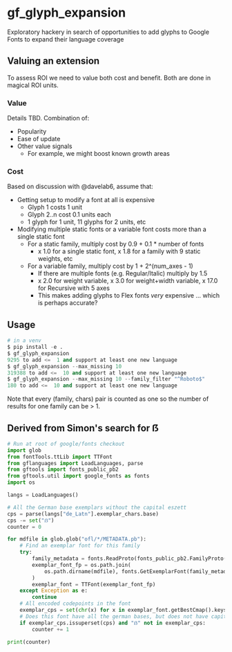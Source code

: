 # gf_glyph_expansion
Exploratory hackery in search of opportunities to add glyphs to Google Fonts to expand their language coverage

## Valuing an extension

To assess ROI we need to value both cost and benefit. Both are done in magical ROI units.

### Value

Details TBD. Combination of:

* Popularity
* Ease of update
* Other value signals
   * For example, we might boost known growth areas

### Cost

Based on discussion with @davelab6, assume that:

* Getting setup to modify a font at all is expensive
   * Glyph 1 costs 1 unit
   * Glyph 2..n cost 0.1 units each
   * 1 glyph for 1 unit, 11 glyphs for 2 units, etc
* Modifying multiple static fonts or a variable font costs more than a single static font
   * For a static family, multiply cost by 0.9 + 0.1 * number of fonts
      * x 1.0 for a single static font, x 1.8 for a family with 9 static weights, etc
   * For a variable family, multiply cost by 1 + 2^(num_axes - 1)
      * If there are multiple fonts (e.g. Regular/Italic) multiply by 1.5
      * x 2.0 for weight variable, x 3.0 for weight+width variable, x 17.0 for Recursive with 5 axes
      * This makes adding glyphs to Flex fonts *very* expensive ... which is perhaps accurate?

## Usage

```python
# in a venv
$ pip install -e .
$ gf_glyph_expansion
9295 to add <=  1 and support at least one new language
$ gf_glyph_expansion --max_missing 10
319388 to add <=  10 and support at least one new language
$ gf_glyph_expansion --max_missing 10 --family_filter "^Roboto$"
180 to add <=  10 and support at least one new language
```

Note that every (family, chars) pair is counted as one so the number of results for one family can be > 1.

## Derived from Simon's search for ẞ

```python
# Run at root of google/fonts checkout
import glob
from fontTools.ttLib import TTFont
from gflanguages import LoadLanguages, parse
from gftools import fonts_public_pb2
from gftools.util import google_fonts as fonts
import os

langs = LoadLanguages()

# All the German base exemplars without the capital eszett
cps = parse(langs["de_Latn"].exemplar_chars.base)
cps -= set("ẞ")
counter = 0

for mdfile in glob.glob("ofl/*/METADATA.pb"):
    # Find an exemplar font for this family
    try:
        family_metadata = fonts.ReadProto(fonts_public_pb2.FamilyProto(), mdfile)
        exemplar_font_fp = os.path.join(
            os.path.dirname(mdfile), fonts.GetExemplarFont(family_metadata).filename
        )
        exemplar_font = TTFont(exemplar_font_fp)
    except Exception as e:
        continue
    # All encoded codepoints in the font
    exemplar_cps = set(chr(x) for x in exemplar_font.getBestCmap().keys())
    # Does this font have all the german bases, but does not have capital eszett?
    if exemplar_cps.issuperset(cps) and "ẞ" not in exemplar_cps:
        counter += 1

print(counter)
```